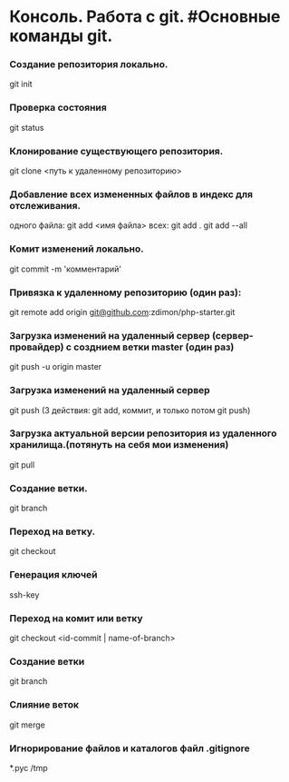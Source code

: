 # Консоль. Работа с git. #Основные команды git.

### Создание репозитория локально.

git init

### Проверка состояния

git status

### Клонирование существующего репозитория.

git clone <путь к удаленному репозиторию>

### Добавление всех измененных файлов в индекс для отслеживания.

одного файла: git add <имя файла> всех: git add . git add --all

### Комит изменений локально.

git commit -m 'комментарий'

### Привязка к удаленному репозиторию (один раз):

git remote add origin git@github.com:zdimon/php-starter.git

### Загрузка изменений на удаленный сервер (сервер-провайдер) с созднием ветки master (один раз)

git push -u origin master

### Загрузка изменений на удаленный сервер

git push (3 действия: git add, коммит, и только потом git push)

### Загрузка актуальной версии репозитория из удаленного хранилища.(потянуть на себя мои изменения)

git pull

### Создание ветки.

git branch <name>

### Переход на ветку.

git checkout <name>

### Генерация ключей

ssh-key

### Переход на комит или ветку

git checkout <id-commit | name-of-branch>

### Создание ветки

git branch <name>

### Слияние веток

git merge <name-of-branch>

### Игнорирование файлов и каталогов файл .gitignore

*.pyc
/tmp

